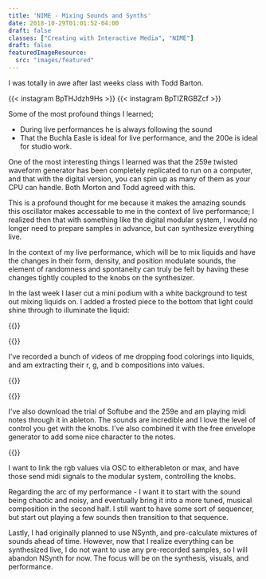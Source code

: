 ```yaml
---
title: 'NIME - Mixing Sounds and Synths'
date: 2018-10-29T01:01:52-04:00
draft: false
classes: ["Creating with Interactive Media", "NIME"]
draft: false
featuredImageResource:
  src: "images/featured"
---
```


I was totally in awe after last weeks class with Todd Barton.

{{< instagram BpTHJdzh9Hs >}}
{{< instagram BpTIZRGBZcf >}}

Some of the most profound things I learned;

* During live performances he is always following the sound
* That the Buchla Easle is ideal for live performance, and the 200e is ideal for studio work.

One of the most interesting things I learned was that the 259e twisted waveform generator has been completely replicated to run on a computer, and that with the digital version, you can spin up as many of them as your CPU can handle.  Both Morton and Todd agreed with this.

This is a profound thought for me because it makes the amazing sounds this oscillator makes accessable to me in the context of live performance; I realized then that with something like the digital modular system, I would no longer need to prepare samples in advance, but can synthesize everything live.   

In the context of my live performance, which will be to mix liquids and have the changes in their form, density, and position modulate sounds, the element of randomness and spontaneity can truly be felt by having these changes tightly coupled to the knobs on the synthesizer.

In the last week I laser cut a mini podium with a white background to test out mixing liquids on.  I added a frosted piece to the bottom that light could shine through to illuminate the liquid:

{{<fullsizeimage src="images/podium">}}

{{<fullsizeimage src="images/recording">}}

I've recorded a bunch of videos of me dropping food colorings into liquids, and am extracting their r, g,  and b compositions into values.   

{{<fullsizeimage src="images/movies">}}

{{<youtube BKH_qRFzNfM>}}


I've also download the trial of Softube and the 259e and am playing midi notes through it in ableton.  The sounds are incredible and I love the level of control you get with the knobs.  I've also combined it with the free envelope generator to add some nice character to the notes. 

{{<fullsizeimage src="images/259">}}

I want to link the rgb values via OSC to eitherableton or max, and have those send midi signals to the modular system, controlling the knobs.

Regarding the arc of my performance - I want it to start with the sound being chaotic and noisy, and eventually bring it into a more tuned, musical composition in the second half.  I still want to have some sort of sequencer, but start out playing a few sounds then transition to that sequence.

Lastly, I had originally planned to use NSynth, and pre-calculate mixtures of sounds ahead of time.  However, now that I realize everything can be synthesized live, I do not want to use any pre-recorded samples, so I will abandon NSynth for now.  The focus will be on the synthesis, visuals, and performance.